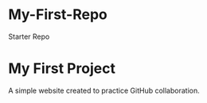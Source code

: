 # My-First-Repo
Starter Repo
# My First Project
A simple website created to practice GitHub collaboration.
